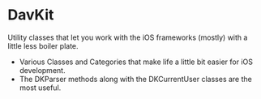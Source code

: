 DavKit
=

Utility classes that let you work with the iOS frameworks (mostly) with a little less boiler plate.
* Various Classes and Categories that make life a little bit easier for iOS development.
* The DKParser methods  along with the DKCurrentUser classes are the most useful.
